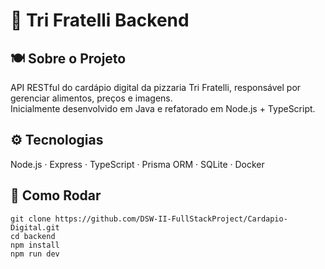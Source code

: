 # 🍕 Tri Fratelli Backend

## 🍽️ Sobre o Projeto
API RESTful do cardápio digital da pizzaria Tri Fratelli, responsável por gerenciar alimentos, preços e imagens.  
Inicialmente desenvolvido em Java e refatorado em Node.js + TypeScript.

## ⚙️ Tecnologias
Node.js · Express · TypeScript · Prisma ORM · SQLite · Docker

## 🚀 Como Rodar
```
git clone https://github.com/DSW-II-FullStackProject/Cardapio-Digital.git
cd backend
npm install
npm run dev
```
